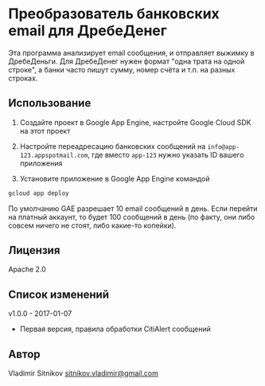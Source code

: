 Преобразователь банковских email для ДребеДенег
===============================================

Эта программа анализирует email сообщения, и отправляет выжимку в ДребеДеньги.
Для ДребеДенег нужен формат "одна трата на одной строке", а банки часто пишут сумму, номер счёта и т.п. на разных строках.

Использование
-------------

1. Создайте проект в Google App Engine, настройте Google Cloud SDK на этот проект

1. Настройте переадресацию банковских сообщений на `info@app-123.appspotmail.com`, где вместо `app-123` нужно указать ID вашего приложения

1. Установите приложение в Google App Engine командой
```bash
gcloud app deploy
```

По умолчанию GAE разрешает 10 email сообщений в день. Если перейти на платный аккаунт, то будет 100 сообщений в день (по факту, они либо совсем ничего не стоят, либо какие-то копейки).

Лицензия
--------
Apache 2.0

Список изменений
----------------
v1.0.0 - 2017-01-07
* Первая версия, правила обработки CitiAlert сообщений

Автор
-----
Vladimir Sitnikov <sitnikov.vladimir@gmail.com>
